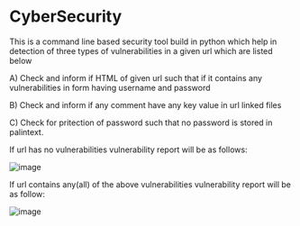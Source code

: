 # CyberSecurity
This is a command line based security tool build in python which help in detection of three types of vulnerabilities in a given url which are listed below 


A) Check and inform if HTML of given url such that if it contains any vulnerabilities in form having username and password


B) Check and inform if any comment have any key value in url linked files 


C) Check for pritection of password such that no password is stored in palintext.
 
 
If url has no vulnerabilities vulnerability report will be as follows:


![image](https://user-images.githubusercontent.com/83269937/173198739-3cebd255-a492-47a9-ba97-fd8e0772a83f.png)


 If url contains any(all) of the above vulnerabilities vulnerability report will be as follow:
 
 
 ![image](https://user-images.githubusercontent.com/83269937/173198315-9e16545a-7910-47f5-97db-a38763093a14.png)
